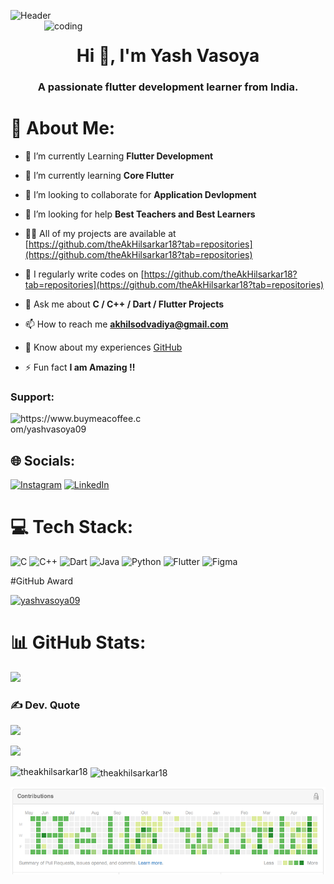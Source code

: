
![Header](./github-header-image%20(1).png)
<img align="right" alt="coding" width="450" src="https://cdn.dribbble.com/users/2131993/screenshots/4948736/media/421d4ed2f3d23c73d64d20963f61f422.gif">
<h1 align="center">Hi 👋, I'm Yash Vasoya</h1>
<h3 align="center">A passionate flutter development learner from India.</h3>

# 💫 About Me:


- 🔭 I’m currently Learning **Flutter Development**

- 🌱 I’m currently learning **Core Flutter**

- 👯 I’m looking to collaborate for **Application Devlopment**

- 🤝 I’m looking for help **Best Teachers and Best Learners**

- 👨‍💻 All of my projects are available at [https://github.com/theAkHilsarkar18?tab=repositories](https://github.com/theAkHilsarkar18?tab=repositories)

- 📝 I regularly write codes on [https://github.com/theAkHilsarkar18?tab=repositories](https://github.com/theAkHilsarkar18?tab=repositories)

- 💬 Ask me about **C / C++ / Dart / Flutter Projects**

- 📫 How to reach me **akhilsodvadiya@gmail.com**

- 📄 Know about my experiences [GitHub](GitHub)

- ⚡ Fun fact **I am Amazing !!**




<h3 align="left">Support:</h3>
<p><a href="https://www.buymeacoffee.com/https://www.buymeacoffee.com/yashvasoya09"> <img align="left" src="https://cdn.buymeacoffee.com/buttons/v2/default-yellow.png" height="50" width="210" alt="https://www.buymeacoffee.com/yashvasoya09" /></a></p><br><br>

## 🌐 Socials:
[![Instagram](https://img.shields.io/badge/Instagram-%23E4405F.svg?logo=Instagram&logoColor=white)](https://instagram.com/yashvasoya09) [![LinkedIn](https://img.shields.io/badge/LinkedIn-%230077B5.svg?logo=linkedin&logoColor=white)](https://www.linkedin.com/in/yash-vasoya-343808258/) 

# 💻 Tech Stack:
![C](https://img.shields.io/badge/c-%2300599C.svg?style=plastic&logo=c&logoColor=white) ![C++](https://img.shields.io/badge/c++-%2300599C.svg?style=plastic&logo=c%2B%2B&logoColor=white) ![Dart](https://img.shields.io/badge/dart-%230175C2.svg?style=plastic&logo=dart&logoColor=white) ![Java](https://img.shields.io/badge/java-%23ED8B00.svg?style=plastic&logo=java&logoColor=white) ![Python](https://img.shields.io/badge/python-3670A0?style=plastic&logo=python&logoColor=ffdd54) ![Flutter](https://img.shields.io/badge/Flutter-%2302569B.svg?style=plastic&logo=Flutter&logoColor=white) 	![Figma](https://img.shields.io/badge/figma-%23F24E1E.svg?style=plastic&logo=figma&logoColor=white)

#GitHub Award
<p align="left"> <a href="https://github.com/ryo-ma/github-profile-trophy"><img src="https://github-profile-trophy.vercel.app/?username=theakhilsarkar18" alt="yashvasoya09" /></a> </p>

# 📊 GitHub Stats:
![](https://github-readme-streak-stats.herokuapp.com/?user=yashvasoya09&theme=dark&hide_border=false)<br/>

### ✍️ Dev. Quote
![](https://quotes-github-readme.vercel.app/api?type=horizontal&theme=dark)


[![](https://visitcount.itsvg.in/api?id=yashvasoya09&icon=0&color=0)](https://visitcount.itsvg.in)

<!-- Proudly created with GPRM ( https://gprm.itsvg.in ) -->



<p><img align="left" src="https://github-readme-stats.vercel.app/api/top-langs?username=theakhilsarkar18&show_icons=true&locale=en&layout=compact" alt="theakhilsarkar18" /></p>

<p>&nbsp;<img align="center" src="https://github-readme-stats.vercel.app/api?username=theakhilsarkar18&show_icons=true&locale=en" alt="theakhilsarkar18" /></p>

![logo](https://github.com/theAkHilsarkar18/theAkHilsarkar18/blob/main/687474703a2f2f692e696d6775722e636f6d2f6337476d414a662e706e67.png)
